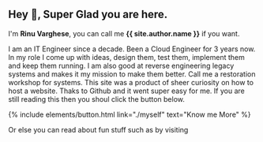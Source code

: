 
## **Hey** :wave:, Super Glad you are here. 

I'm **Rinu Varghese**, you can call me **{{ site.author.name }}** if you want.

I am an IT Engineer since a decade. Been a Cloud Engineer for 3 years now. In my role I come up with ideas, design them, test them, implement them and keep them running. I am also good at reverse engineering legacy systems and makes it my mission to make them better. Call me a restoration workshop for systems.
This site was a product of sheer curiosity on how to host a website. Thaks to Github and <author> it went super easy for me.
If you are still reading this then you shoul click the button below.

<p class="text-center">
{% include elements/button.html link="./myself" text="Know me More" %}
</p>
<!-- 
<br><br><br>
<div class="row">
{% include about/skills.html title="Programming Skills" source=site.data.programming-skills %}
{% include about/skills.html title="Other Skills" source=site.data.other-skills %}
</div>
<br>
<div class="row">
{% include about/timeline.html %}
</div> -->

Or else you can read about fun stuff such as <tags> by visiting <Blogs>
